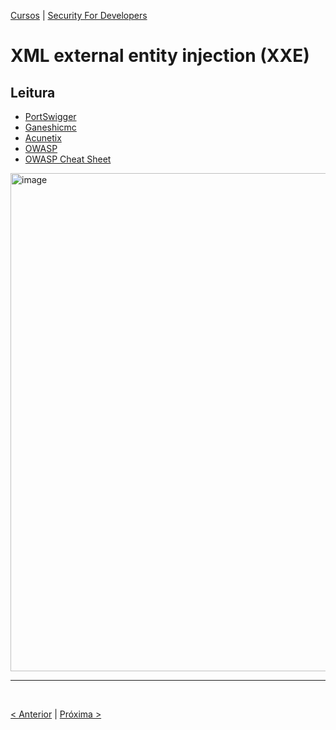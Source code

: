 [Cursos](/cursos/README.md) | [Security For Developers](/cursos/Security-for-developers/)

# XML external entity injection (XXE)

## Leitura
- [PortSwigger](https://portswigger.net/web-security/xxe)
- [Ganeshicmc](https://gitbook.ganeshicmc.com/web/semana-1/xxe)
- [Acunetix](https://www.acunetix.com/blog/articles/xml-external-entity-xxe-vulnerabilities/)
- [OWASP](https://owasp.org/www-community/vulnerabilities/XML_External_Entity_(XXE)_Processing)
- [OWASP Cheat Sheet](https://cheatsheetseries.owasp.org/cheatsheets/XML_External_Entity_Prevention_Cheat_Sheet.html)


<img width="797" alt="image" src="https://github.com/rayanepimentel/InfoSec-iniciante/assets/37915359/eff9220d-688d-4e4d-86de-d4453b2bb2c1">

<br>
<hr>
<br>

[< Anterior](10-xml.md) | [Próxima >](11-xpath.md)